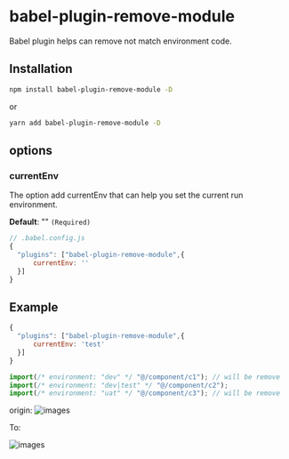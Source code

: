 # babel-plugin-remove-module

Babel plugin helps can remove not match environment code.

## Installation

```sh
npm install babel-plugin-remove-module -D
```


or

```bash
yarn add babel-plugin-remove-module -D
```

## options

### currentEnv

The option add currentEnv that can help you set the current run environment.

**Default**: "" `(Required)`

````javascript
// .babel.config.js
{
  "plugins": ["babel-plugin-remove-module",{
      currentEnv: ''
  }]
}
````

## Example

```js
{
  "plugins": ["babel-plugin-remove-module",{
      currentEnv: 'test'
  }]
}
```

```javascript
import(/* environment: "dev" */ "@/component/c1"); // will be remove
import(/* environment: "dev|test" */ "@/component/c2");
import(/* environment: "uat" */ "@/component/c3"); // will be remove
```

origin:
![images](https://i.bmp.ovh/imgs/2022/05/31/45fb110468ea4feb.png)

To:

![images](https://i.bmp.ovh/imgs/2022/05/31/ce4ca9febf446a71.png)
